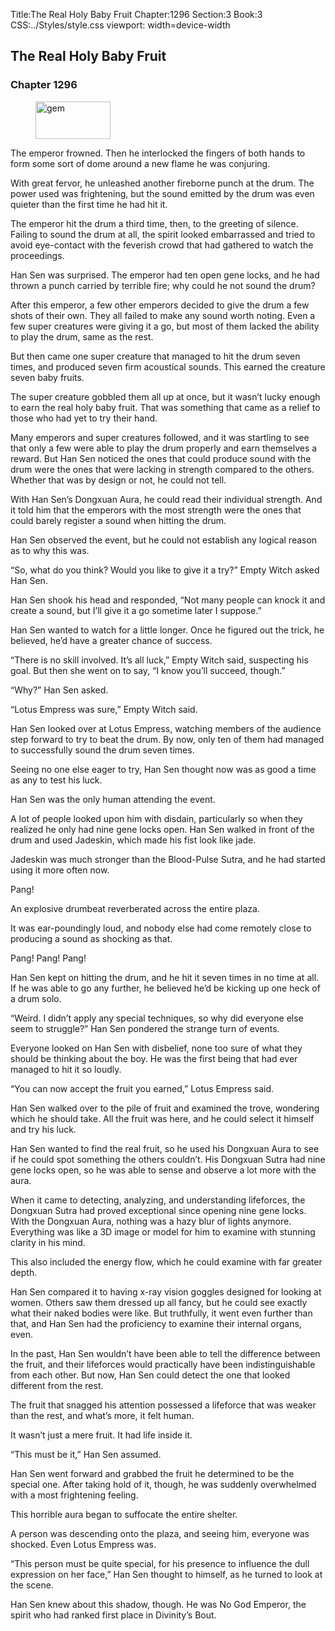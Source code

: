 Title:The Real Holy Baby Fruit 
Chapter:1296 
Section:3 
Book:3 
CSS:../Styles/style.css 
viewport: width=device-width
  
## The Real Holy Baby Fruit
### Chapter 1296 
<figure>
	<img src="../Images/gem.gif" alt="gem" id="gem" width="120" height="60" />
</figure>
  

  
  The emperor frowned. Then he interlocked the fingers of both hands to form some sort of dome around a new flame he was conjuring.

With great fervor, he unleashed another fireborne punch at the drum. The power used was frightening, but the sound emitted by the drum was even quieter than the first time he had hit it.

The emperor hit the drum a third time, then, to the greeting of silence. Failing to sound the drum at all, the spirit looked embarrassed and tried to avoid eye-contact with the feverish crowd that had gathered to watch the proceedings.

Han Sen was surprised. The emperor had ten open gene locks, and he had thrown a punch carried by terrible fire; why could he not sound the drum?

After this emperor, a few other emperors decided to give the drum a few shots of their own. They all failed to make any sound worth noting. Even a few super creatures were giving it a go, but most of them lacked the ability to play the drum, same as the rest.

But then came one super creature that managed to hit the drum seven times, and produced seven firm acoustical sounds. This earned the creature seven baby fruits.

The super creature gobbled them all up at once, but it wasn’t lucky enough to earn the real holy baby fruit. That was something that came as a relief to those who had yet to try their hand.

Many emperors and super creatures followed, and it was startling to see that only a few were able to play the drum properly and earn themselves a reward. But Han Sen noticed the ones that could produce sound with the drum were the ones that were lacking in strength compared to the others. Whether that was by design or not, he could not tell.

With Han Sen’s Dongxuan Aura, he could read their individual strength. And it told him that the emperors with the most strength were the ones that could barely register a sound when hitting the drum.

Han Sen observed the event, but he could not establish any logical reason as to why this was.

“So, what do you think? Would you like to give it a try?” Empty Witch asked Han Sen.

Han Sen shook his head and responded, “Not many people can knock it and create a sound, but I’ll give it a go sometime later I suppose.”

Han Sen wanted to watch for a little longer. Once he figured out the trick, he believed, he’d have a greater chance of success.

“There is no skill involved. It’s all luck,” Empty Witch said, suspecting his goal. But then she went on to say, “I know you’ll succeed, though.”

“Why?” Han Sen asked.

“Lotus Empress was sure,” Empty Witch said.

Han Sen looked over at Lotus Empress, watching members of the audience step forward to try to beat the drum. By now, only ten of them had managed to successfully sound the drum seven times.

Seeing no one else eager to try, Han Sen thought now was as good a time as any to test his luck.

Han Sen was the only human attending the event.

A lot of people looked upon him with disdain, particularly so when they realized he only had nine gene locks open. Han Sen walked in front of the drum and used Jadeskin, which made his fist look like jade.

Jadeskin was much stronger than the Blood-Pulse Sutra, and he had started using it more often now.

Pang!

An explosive drumbeat reverberated across the entire plaza.

It was ear-poundingly loud, and nobody else had come remotely close to producing a sound as shocking as that.

Pang! Pang! Pang!

Han Sen kept on hitting the drum, and he hit it seven times in no time at all. If he was able to go any further, he believed he’d be kicking up one heck of a drum solo.

“Weird. I didn’t apply any special techniques, so why did everyone else seem to struggle?” Han Sen pondered the strange turn of events.

Everyone looked on Han Sen with disbelief, none too sure of what they should be thinking about the boy. He was the first being that had ever managed to hit it so loudly.

“You can now accept the fruit you earned,” Lotus Empress said.

Han Sen walked over to the pile of fruit and examined the trove, wondering which he should take. All the fruit was here, and he could select it himself and try his luck.

Han Sen wanted to find the real fruit, so he used his Dongxuan Aura to see if he could spot something the others couldn’t. His Dongxuan Sutra had nine gene locks open, so he was able to sense and observe a lot more with the aura.

When it came to detecting, analyzing, and understanding lifeforces, the Dongxuan Sutra had proved exceptional since opening nine gene locks. With the Dongxuan Aura, nothing was a hazy blur of lights anymore. Everything was like a 3D image or model for him to examine with stunning clarity in his mind.

This also included the energy flow, which he could examine with far greater depth.

Han Sen compared it to having x-ray vision goggles designed for looking at women. Others saw them dressed up all fancy, but he could see exactly what their naked bodies were like. But truthfully, it went even further than that, and Han Sen had the proficiency to examine their internal organs, even.

In the past, Han Sen wouldn’t have been able to tell the difference between the fruit, and their lifeforces would practically have been indistinguishable from each other. But now, Han Sen could detect the one that looked different from the rest.

The fruit that snagged his attention possessed a lifeforce that was weaker than the rest, and what’s more, it felt human.

It wasn’t just a mere fruit. It had life inside it.

“This must be it,” Han Sen assumed.

Han Sen went forward and grabbed the fruit he determined to be the special one. After taking hold of it, though, he was suddenly overwhelmed with a most frightening feeling.

This horrible aura began to suffocate the entire shelter.

A person was descending onto the plaza, and seeing him, everyone was shocked. Even Lotus Empress was.

“This person must be quite special, for his presence to influence the dull expression on her face,” Han Sen thought to himself, as he turned to look at the scene.

Han Sen knew about this shadow, though. He was No God Emperor, the spirit who had ranked first place in Divinity’s Bout.
